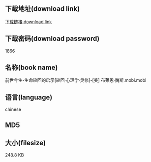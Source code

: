 ## 下载地址(download link)
[下载链接 download link](https://tutu365.netlify.app/?s=%E5%89%8D%E4%B8%96%E4%BB%8A%E7%94%9F-%E7%94%9F%E5%91%BD%E8%BD%AE%E5%9B%9E%E7%9A%84%E5%90%AF%E7%A4%BA%5B%E8%BD%AE%E5%9B%9E%C2%B7%E5%BF%83%E7%90%86%E5%AD%A6%C2%B7%E7%81%B5%E4%BF%AE%5D-%5B%E7%BE%8E%5D+%E5%B8%83%E8%8E%B1%E6%81%A9%C2%B7%E9%AD%8F%E6%96%AF.mobi)

## 下载密码(download password)
1866

## 名称(book name)
前世今生-生命轮回的启示[轮回·心理学·灵修]-[美] 布莱恩·魏斯.mobi.mobi

## 语言(language)
chinese

## MD5


## 大小(filesize)
248.8 KB
